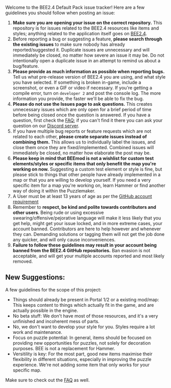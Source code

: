 Welcome to the BEE2.4 Default Pack issue tracker! Here are a few guidelines you should follow when posting an issue:

1. **Make sure you are opening your issue on the correct repository.** This repository is for issues related to the BEE2.4 resources like items and styles; anything related to the application itself goes on [BEE2.4](https://github.com/BEEmod/BEE2.4/issues).
2. Before reporting a bug or suggesting a feature, **please search through the existing issues** to make sure nobody has already reported/suggested it. Duplicate issues are unnecessary and will immediately be closed, no matter how severe an issue it may be. Do not intentionally open a duplicate issue in an attempt to remind us about a bug/feature.
3. **Please provide as much information as possible when reporting bugs.** Tell us what pre-release version of BEE2.4 you are using, and what style you have selected. If something is broken in-game, include a screenshot, or even a GIF or video if necessary. If you're getting a compile error, turn on `developer 2` and post the console log. The more information you provide, the faster we'll be able to fix the bug.
4. **Please do not use the Issues page to ask questions.** This creates unnecessary issues which are only open for a brief period of time before being closed once the question is answered. If you have a question, first check the [FAQ](https://github.com/BEEmod/BEE2-items/wiki/FAQ); if you can't find it there you can ask your question on our [Discord server](https://discord.me/beemod).
5. If you have multiple bug reports or feature requests which are not related to each other, **please create separate issues instead of combining them.** This allows us to individually label the issues, and close them once they are fixed/implemented. Combined issues will immediately be closed, no matter how elaborate the post may be.
6. **Please keep in mind that BEEmod is not a wishlist for custom test elements/styles or specific items that only benefit the map you're working on now.** Suggesting a custom test element or style is fine, but please stick to things that other people have already implemented in a map or that you are willing to develop yourself. If you need a very specific item for a map you're working on, learn Hammer or find another way of doing it within the Puzzlemaker.
7. A User must be at least 13 years of age as per the [GitHub account requirement](https://help.github.com/articles/github-terms-of-service/#b-account-terms)
8. Remember to **respect, be kind and polite towards contributors and other users**. Being rude or using excessive swearing/offensive/pejorative language will make it less likely that you get help, might get your issue locked, and in more extreme cases, your account banned. Contributors are here to help however and whenever they can. Demanding solutions or tagging them will not get the job done any quicker, and will only cause inconveniences.
9. **Failure to follow these guidelines may result in your account being banned from the BEE2.4 GitHub repositories.** Ban evasion is not acceptable, and will get your multiple accounts reported and most likely removed.


## New Suggestions:
A few guidelines for the scope of this project:

* Things should already be present in Portal 1/2 or a existing mod/map: This keeps content to things which actually fit in the game, and are actually possible in the engine.
* No beta stuff: We don't have most of those resources, and it's a very unfinished and incoherent mess of parts.
* No, we don't want to develop your style for you. Styles require a lot work and maintenance.
* Focus on puzzle potential: In general, items should be focused on providing new opportunities for puzzles, not solely for decoration purposes. BEE is not a replacement for Hammer.
* Versitility is key: For the most part, good new items maximise their flexibility in different situations, especially in improving the puzzle experience. We're not adding some item that only works for your specific map.

Make sure to check out the [FAQ](https://github.com/BEEmod/BEE2-items/wiki/FAQ) as well.
